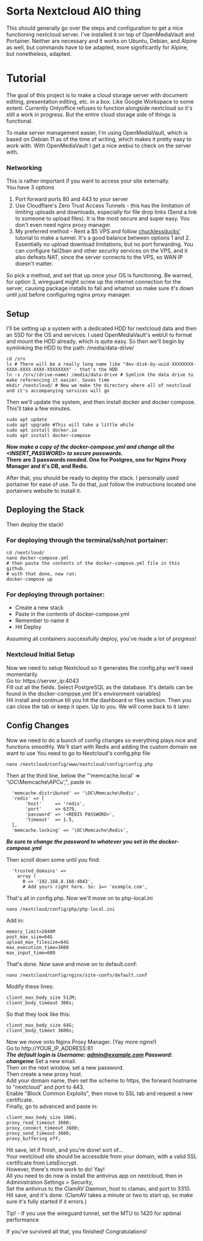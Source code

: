# Sorta Nextcloud AIO thing

This should generally go over the steps and configuration to get a nice functioning nextcloud server. I've installed it on top of OpenMediaVault and Portainer. Neither are necessary and it works on Ubuntu, Debian, and Alpine as well, but commands have to be adapted, more significantly for Alpine, but nonetheless, adapted.

# Tutorial
The goal of this project is to make a cloud storage server with document editing, presentation editing, etc. in a box. Like Google Workspace to some extent. Currently Onlyoffice refuses to function alongside nextcloud so it's still a work in progress. But the entire cloud storage side of things is functional.

To make server management easier, I'm using OpenMediaVault, which is based on Debian 11 as of the time of writing, which makes it pretty easy to work with. With OpenMediaVault I get a nice webui to check on the server with. 

### Networking
This is rather important if you want to access your site externally.  
You have 3 options  
1. Port forward ports 80 and 443 to your server
2. Use Cloudflare's Zero Trust Access Tunnels - this has the limitation of limiting uploads and downloads, especially for file drop links (Send a link to someone to upload files). It is the most secure and super easy. You don't even need nginx proxy manager.
3. My preferred method - Rent a $5 VPS and follow [chucklessducks'](https://github.com/chucklessducks/VPS-Wireguard-Nginx-Mailcow) tutorial to make a tunnel. It's a good balance between options 1 and 2. Essentially no upload download limitations, but no port forwarding. You can configure fail2ban and other security services on the VPS, and it also defeats NAT, since the server connects to the VPS, so WAN IP doesn't matter.  

So pick a method, and set that up once your OS is functioning. Be warned, for option 3, wireguard might screw up the internet connection for the server, causing package installs to fail and whatnot so make sure it's down until just before configuring nginx proxy manager.  

## Setup
I'll be setting up a system with a dedicated HDD for nextcloud data and then an SSD for the OS and services. I used OpenMediaVault's webUI to format and mount the HDD already, which is quite easy. So then we'll begin by symlinking the HDD to the path: /media/data-drive/  
  
```
cd /srv
ls # There will be a really long name like "dev-disk-by-uuid-XXXXXXXX-XXXX-XXXX-XXXX-XXXXXXXX" - that's the HDD
ln -s /srv/(drive-name) /media/data-drive # Symlink the data drive to make referencing it easier. Saves time
mkdir /nextcloud/ # Now we make the directory where all of nextcloud and it's accompanying services will go
```
  
Then we'll update the system, and then install docker and docker compose. This'll take a few minutes.  
```
sudo apt update
sudo apt upgrade #This will take a little while
sudo apt install docker.io
sudo apt install docker-compose
```

***Now make a copy of the docker-compose.yml and change all the <INSERT_PASSWORD> to secure passwords.***  
**There are 3 passwords needed. One for Postgres, one for Nginx Proxy Manager and it's DB, and Redis.**

After that, you should be ready to deploy the stack. I personally used portainer for ease of use. To do that, just follow the instructions located one portainers website to install it.

## Deploying the Stack  

Then deploy the stack!  
### For deploying through the terminal/ssh/not portainer:  

````
cd /nextcloud/
nano docker-compose.yml
# then paste the contents of the docker-compose.yml file in this github.  
# with that done, now run:  
docker-compose up
````
### For deploying through portainer:
- Create a new stack  
- Paste in the contents of docker-compose.yml
- Remember to name it
- Hit Deploy  
  
Assuming all containers successfully deploy, you've made a lot of progress!  

### Nextcloud Initial Setup
Now we need to setup Nextcloud so it generates the config.php we'll need momentarily  
Go to: https://server_ip:4043  
Fill out all the fields. Select PostgreSQL as the database. It's details can be found in the docker-compose.yml (It's environment variables)  
Hit install and continue till you hit the dashboard or files section. Then you can close the tab or keep it open. Up to you. We will come back to it later.  

## Config Changes

Now we need to do a bunch of config changes so everything plays nice and functions smoothly. We'll start with Redis and adding the custom domain we want to use 
You need to go to Nextcloud's config.php file
````
nano /nextcloud/config/www/nextcloud/config/config.php
````
Then at the third line, below the "'memcache.local' => '\\OC\\Memcache\\APCu',", paste in:
````
  'memcache.distributed' => '\OC\Memcache\Redis',
  'redis' => [
       'host'     => 'redis',
       'port'     => 6379,
       'password' => '<REDIS PASSWORD>',
       'timeout'  => 1.5,
  ],
  'memcache.locking' => '\OC\Memcache\Redis',
  ````
***Be sure to change the password to whatever you set in the docker-compose.yml***
  
Then scroll down some until you find:
````
  'trusted_domains' =>
    array (
      0 => '192.168.8.166:4043',
      # Add yours right here. So: 1=> 'example.com',
````
That's all in config.php. Now we'll move on to php-local.ini
````
nano /nextcloud/config/php/php-local.ini
````
Add in:
````
memory_limit=2048M
post_max_size=64G
upload_max_filesize=64G
max_execution_time=3600
max_input_time=600
````
That's done. Now save and move on to default.conf:
````
nano /nextcloud/config/nginx/site-confs/default.conf
````
Modify these lines:
````
client_max_body_size 512M;
client_body_timeout 300s;  
````
So that they look like this:
````
client_max_body_size 64G;  
client_body_timeot 3600s;  
````

Now we move onto Nginx Proxy Manager.  (Yay more nginx!)  
Go to http://YOUR_IP_ADDRESS:81  
***The default login is Username: admin@example.com Password: changeme*** 
Set a new email.  
Then on the next window, set a new password.  
Then create a new proxy host.  
Add your domain name, then set the scheme to https, the forward hostname to "nextcloud" and port to 443.  
Enable "Block Common Exploits", then move to SSL tab and request a new certificate.  
Finally, go to advanced and paste in:
````
client_max_body_size 100G;
proxy_read_timeout 3600;
proxy_connect_timeout 3600;
proxy_send_timeout 3600;
proxy_buffering off;
````
Hit save, let if finish, and you're done! sort of...  
Your nextcloud site should be accessible from your domain, with a valid SSL certificate from LetsEncrypt.  
However, there's more work to do! Yay!  
All you need to do now is install the antivirus app on nextcloud, then in Administration Settings > Security,  
Set the antivirus to the ClamAV Daemon, host to clamav, and port to 3310. Hit save, and it's done. (ClamAV takes a minute or two to start up, so make sure it's fully started if it errors.)   
 
Tip! - If you use the wireguard tunnel, set the MTU to 1420 for optimal performance

If you've survived all that, you finished! Congratulations!
